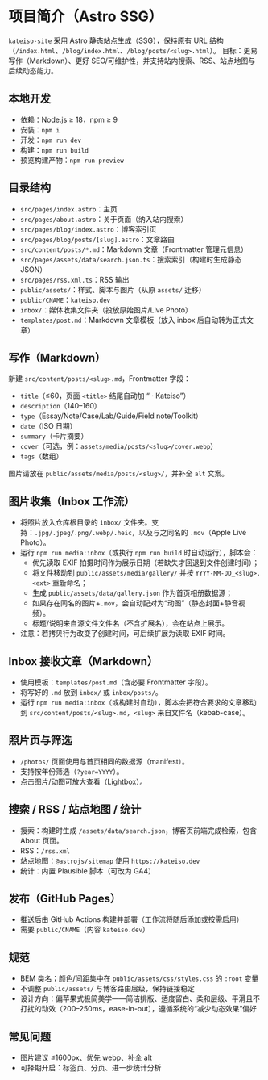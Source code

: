 # 项目简介（Astro SSG）

`kateiso-site` 采用 Astro 静态站点生成（SSG），保持原有 URL 结构（`/index.html`、`/blog/index.html`、`/blog/posts/<slug>.html`）。
目标：更易写作（Markdown）、更好 SEO/可维护性，并支持站内搜索、RSS、站点地图与后续动态能力。

## 本地开发

- 依赖：Node.js ≥ 18，npm ≥ 9
- 安装：`npm i`
- 开发：`npm run dev`
- 构建：`npm run build`
- 预览构建产物：`npm run preview`

## 目录结构

- `src/pages/index.astro`：主页
- `src/pages/about.astro`：关于页面（纳入站内搜索）
- `src/pages/blog/index.astro`：博客索引页
- `src/pages/blog/posts/[slug].astro`：文章路由
- `src/content/posts/*.md`：Markdown 文章（Frontmatter 管理元信息）
- `src/pages/assets/data/search.json.ts`：搜索索引（构建时生成静态 JSON）
- `src/pages/rss.xml.ts`：RSS 输出
- `public/assets/`：样式、脚本与图片（从原 `assets/` 迁移）
- `public/CNAME`：`kateiso.dev`
- `inbox/`：媒体收集文件夹（投放原始图片/Live Photo）
 - `templates/post.md`：Markdown 文章模板（放入 inbox 后自动转为正式文章）

## 写作（Markdown）

新建 `src/content/posts/<slug>.md`，Frontmatter 字段：

- `title`（≤60，页面 `<title>` 结尾自动加 “ · Kateiso”）
- `description`（140–160）
- `type`（Essay/Note/Case/Lab/Guide/Field note/Toolkit）
- `date`（ISO 日期）
- `summary`（卡片摘要）
- `cover`（可选，例：`assets/media/posts/<slug>/cover.webp`）
- `tags`（数组）

图片请放在 `public/assets/media/posts/<slug>/`，并补全 `alt` 文案。

## 图片收集（Inbox 工作流）

- 将照片放入仓库根目录的 `inbox/` 文件夹。支持：`.jpg/.jpeg/.png/.webp/.heic`，以及与之同名的 `.mov`（Apple Live Photo）。
- 运行 `npm run media:inbox`（或执行 `npm run build` 时自动运行），脚本会：
  - 优先读取 EXIF 拍摄时间作为展示日期（若缺失才回退到文件创建时间）；
  - 将文件移动到 `public/assets/media/gallery/` 并按 `YYYY-MM-DD_<slug>.<ext>` 重新命名；
  - 生成 `public/assets/data/gallery.json` 作为首页相册数据源；
  - 如果存在同名的图片+`.mov`，会自动配对为“动图”（静态封面+静音视频）。
  - 标题/说明来自源文件文件名（不含扩展名），会在站点上展示。
- 注意：若拷贝行为改变了创建时间，可后续扩展为读取 EXIF 时间。

## Inbox 接收文章（Markdown）

- 使用模板：`templates/post.md`（含必要 Frontmatter 字段）。
- 将写好的 `.md` 放到 `inbox/` 或 `inbox/posts/`。
- 运行 `npm run media:inbox`（或构建时自动），脚本会把符合要求的文章移动到 `src/content/posts/<slug>.md`，`<slug>` 来自文件名（kebab-case）。

## 照片页与筛选

- `/photos/` 页面使用与首页相同的数据源（manifest）。
- 支持按年份筛选（`?year=YYYY`）。
- 点击图片/动图可放大查看（Lightbox）。

## 搜索 / RSS / 站点地图 / 统计

- 搜索：构建时生成 `/assets/data/search.json`，博客页前端完成检索，包含 About 页面。
- RSS：`/rss.xml`
- 站点地图：`@astrojs/sitemap` 使用 `https://kateiso.dev`
- 统计：内置 Plausible 脚本（可改为 GA4）

## 发布（GitHub Pages）

- 推送后由 GitHub Actions 构建并部署（工作流将随后添加或按需启用）
- 需要 `public/CNAME`（内容 `kateiso.dev`）

## 规范

- BEM 类名；颜色/间距集中在 `public/assets/css/styles.css` 的 `:root` 变量
- 不调整 `public/assets/` 与博客路由层级，保持链接稳定
 - 设计方向：偏苹果式极简美学——简洁排版、适度留白、柔和层级、平滑且不打扰的动效（200–250ms，ease-in-out），遵循系统的“减少动态效果”偏好

## 常见问题

- 图片建议 ≤1600px、优先 webp、补全 alt
- 可择期开启：标签页、分页、进一步统计分析
